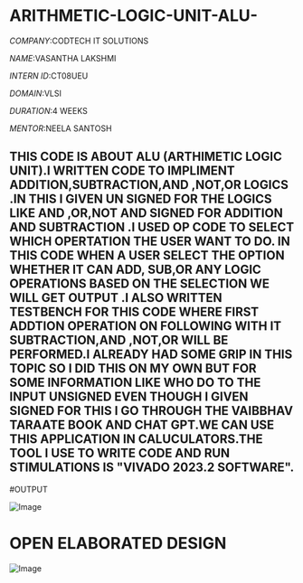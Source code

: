 # ARITHMETIC-LOGIC-UNIT-ALU-

*COMPANY*:CODTECH IT SOLUTIONS

*NAME*:VASANTHA LAKSHMI

*INTERN ID*:CT08UEU

*DOMAIN*:VLSI

*DURATION*:4 WEEKS

*MENTOR*:NEELA SANTOSH

## THIS CODE IS ABOUT ALU (ARTHIMETIC LOGIC UNIT).I WRITTEN CODE TO IMPLIMENT ADDITION,SUBTRACTION,AND ,NOT,OR LOGICS .IN THIS I GIVEN UN SIGNED FOR THE LOGICS LIKE AND ,OR,NOT AND SIGNED FOR ADDITION AND SUBTRACTION .I USED OP CODE TO SELECT WHICH OPERTATION THE USER WANT TO DO. IN THIS CODE WHEN A USER SELECT THE OPTION WHETHER IT CAN ADD, SUB,OR ANY LOGIC OPERATIONS BASED ON THE SELECTION WE WILL GET OUTPUT .I ALSO WRITTEN TESTBENCH FOR THIS CODE WHERE FIRST ADDTION OPERATION ON FOLLOWING WITH IT SUBTRACTION,AND ,NOT,OR WILL BE PERFORMED.I ALREADY HAD SOME GRIP IN THIS TOPIC SO I DID THIS ON MY OWN BUT FOR SOME INFORMATION LIKE WHO DO TO THE INPUT UNSIGNED EVEN THOUGH I GIVEN SIGNED FOR THIS I GO THROUGH THE VAIBBHAV TARAATE BOOK AND CHAT GPT.WE CAN USE THIS APPLICATION IN CALUCULATORS.THE TOOL I USE TO WRITE CODE AND RUN STIMULATIONS IS "VIVADO 2023.2 SOFTWARE".

#OUTPUT

![Image](https://github.com/user-attachments/assets/21494fcf-6771-4565-8b24-87148815c8ae)


# OPEN ELABORATED DESIGN


![Image](https://github.com/user-attachments/assets/7ee16e6c-8980-4eb5-b76c-83570454b5ed)
